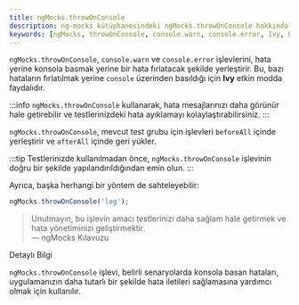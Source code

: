 ```yaml
---
title: ngMocks.throwOnConsole
description: ng-mocks kütüphanesindeki ngMocks.throwOnConsole hakkında dokümantasyon. Bu işlev, `console.warn` ve `console.error` çağrılarını hata fırlatma mekanizması ile değiştirerek, Ivy etkin modda ortaya çıkan bazı sorunları çözer.
keywords: [ngMocks, throwOnConsole, console.warn, console.error, Ivy, hata fırlatma]
---
```


`ngMocks.throwOnConsole`, `console.warn` ve `console.error` işlevlerini, hata yerine konsola basmak yerine bir hata fırlatacak şekilde yerleştirir. Bu, bazı hataların fırlatılmak yerine `console` üzerinden basıldığı için **Ivy** etkin modda faydalıdır.

:::info
`ngMocks.throwOnConsole` kullanarak, hata mesajlarınızı daha görünür hale getirebilir ve testlerinizdeki hata ayıklamayı kolaylaştırabilirsiniz.
:::

`ngMocks.throwOnConsole`, mevcut test grubu için işlevleri `beforeAll` içinde yerleştirir ve `afterAll` içinde geri yükler. 

:::tip
Testlerinizde kullanılmadan önce, `ngMocks.throwOnConsole` işlevinin doğru bir şekilde yapılandırıldığından emin olun.
:::

Ayrıca, başka herhangi bir yöntem de sahteleyebilir:

```ts
ngMocks.throwOnConsole('log');
```

> Unutmayın, bu işlevin amacı testlerinizi daha sağlam hale getirmek ve hata yönetiminizi geliştirmektir.  
> — ngMocks Kılavuzu




Detaylı Bilgi

`ngMocks.throwOnConsole` işlevi, belirli senaryolarda konsola basan hataları, uygulamanızın daha tutarlı bir şekilde hata iletileri sağlamasına yardımcı olmak için kullanılır.


